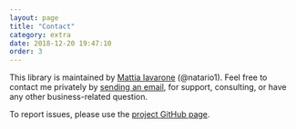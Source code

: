 ```yaml
---
layout: page
title: "Contact"
category: extra
date: 2018-12-20 19:47:10
order: 3
---
```


This library is maintained by [Mattia Iavarone](https://github.com/natario1) (@natario1).
Feel free to contact me privately by <a href="mailto:mat.iavarone@gmail.com">sending an email</a>,
for support, consulting, or have any other business-related question.

To report issues, please use the [project GitHub page](https://github.com/natario1/Egloo).


